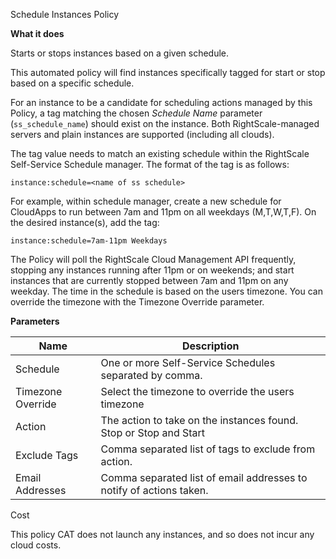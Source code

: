 Schedule Instances Policy

**What it does**

Starts or stops instances based on a given schedule.

This automated policy  will find instances specifically tagged
for start or stop based on a specific schedule.

For an instance to be a candidate for scheduling actions managed by this Policy,
a tag matching the chosen *Schedule Name* parameter (`ss_schedule_name`) should exist on the instance.
Both RightScale-managed servers and plain instances are supported (including all clouds).

The tag value needs to match an existing schedule within the RightScale Self-Service Schedule manager.
The format of the tag is as follows:

    instance:schedule=<name of ss schedule>

For example, within schedule manager, create a new schedule for CloudApps to
run between 7am and 11pm on all weekdays (M,T,W,T,F).
On the desired instance(s), add the tag:

    instance:schedule=7am-11pm Weekdays

The Policy will poll the RightScale Cloud Management API frequently, stopping
any instances running after 11pm or on weekends; and start instances that are
currently stopped between 7am and 11pm on any weekday.  The time in the schedule is based on the
users timezone.  You can override the timezone with the Timezone Override parameter.

**Parameters**

| Name | Description |
|------|-------------|
| Schedule | One or more Self-Service Schedules separated by comma. |
| Timezone Override | Select the timezone to override the users timezone |
| Action | The action to take on the instances found.  Stop or Stop and Start |
| Exclude Tags | Comma separated list of tags to exclude from action. |
| Email Addresses| Comma separated list of email addresses to notify of actions taken.|

Cost

This policy CAT does not launch any instances, and so does not incur any cloud costs.
